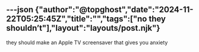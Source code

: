 ---json
{"author":"@topghost","date":"2024-11-22T05:25:45Z","title":"","tags":["no they shouldn&#x2019;t"],"layout":"layouts/post.njk"}
---
they should make an Apple TV screensaver that gives you anxiety 
